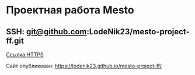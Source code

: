 # Проектная работа Mesto

SSH: git@github.com:LodeNik23/mesto-project-ff.git
--------------------------------------------------

[Ссылка HTTPS](https://github.com/LodeNik23/mesto-project-ff.git)

Сайт опубликован: https://lodenik23.github.io/mesto-project-ff/